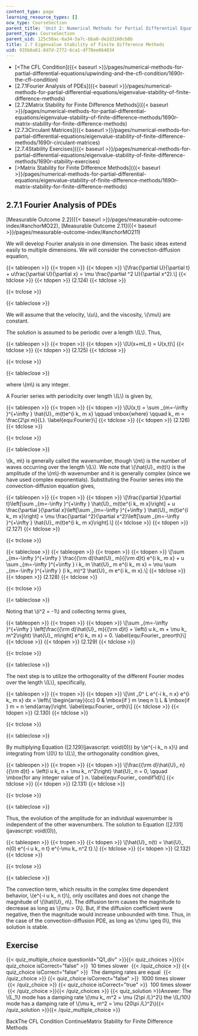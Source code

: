 ```yaml
---
content_type: page
learning_resource_types: []
ocw_type: CourseSection
parent_title: 'Unit 2: Numerical Methods for Partial Differential Equations'
parent_type: CourseSection
parent_uid: 125c58ac-6a34-5a7c-bba8-de2d3160cb8b
title: 2.7 Eigenvalue Stability of Finite Difference Methods
uid: 935b6a61-8d7d-2772-6ca1-df78ee864834
---
```


*   [\<The CFL Condition]({{< baseurl >}}/pages/numerical-methods-for-partial-differential-equations/upwinding-and-the-cfl-condition/1690r-the-cfl-condition)
*   [2.7.1Fourier Analysis of PDEs]({{< baseurl >}}/pages/numerical-methods-for-partial-differential-equations/eigenvalue-stability-of-finite-difference-methods)
*   [2.7.2Matrix Stability for Finite Difference Methods]({{< baseurl >}}/pages/numerical-methods-for-partial-differential-equations/eigenvalue-stability-of-finite-difference-methods/1690r-matrix-stability-for-finite-difference-methods)
*   [2.7.3Circulant Matrices]({{< baseurl >}}/pages/numerical-methods-for-partial-differential-equations/eigenvalue-stability-of-finite-difference-methods/1690r-circulant-matrices)
*   [2.7.4Stability Exercises]({{< baseurl >}}/pages/numerical-methods-for-partial-differential-equations/eigenvalue-stability-of-finite-difference-methods/1690r-stability-exercises)
*   [\>Matrix Stability for Finite Difference Methods]({{< baseurl >}}/pages/numerical-methods-for-partial-differential-equations/eigenvalue-stability-of-finite-difference-methods/1690r-matrix-stability-for-finite-difference-methods)

2.7.1 Fourier Analysis of PDEs
------------------------------

[Measurable Outcome 2.2]({{< baseurl >}}/pages/measurable-outcome-index/#anchorMO22), [Measurable Outcome 2.11]({{< baseurl >}}/pages/measurable-outcome-index/#anchorMO211)

We will develop Fourier analysis in one dimension. The basic ideas extend easily to multiple dimensions. We will consider the convection-diffusion equation,

{{< tableopen >}}
{{< tropen >}}
{{< tdopen >}}
\\\[\\frac{\\partial U}{\\partial t} + u\\frac{\\partial U}{\\partial x} = \\mu \\frac{\\partial ^2 U}{\\partial x^2}.\\\]
{{< tdclose >}}
{{< tdopen >}}
(2.124)
{{< tdclose >}}

{{< trclose >}}

{{< tableclose >}}

We will assume that the velocity, \\(u\\), and the viscosity, \\(\\mu\\) are constant.

The solution is assumed to be periodic over a length \\(L\\). Thus,

{{< tableopen >}}
{{< tropen >}}
{{< tdopen >}}
\\\[U(x+mL,t) = U(x,t)\\\]
{{< tdclose >}}
{{< tdopen >}}
(2.125)
{{< tdclose >}}

{{< trclose >}}

{{< tableclose >}}

where \\(m\\) is any integer.

A Fourier series with periodicity over length \\(L\\) is given by,

{{< tableopen >}}
{{< tropen >}}
{{< tdopen >}}
\\\[U(x,t) = \\sum \_{m=-\\infty }^{+\\infty } \\hat{U}\_ m(t)e^{i k\_ m x} \\qquad \\mbox{where} \\qquad k\_ m = \\frac{2\\pi m}{L}. \\label{equ:Fourier}\\\]
{{< tdclose >}}
{{< tdopen >}}
(2.126)
{{< tdclose >}}

{{< trclose >}}

{{< tableclose >}}

\\(k\_ m\\) is generally called the wavenumber, though \\(m\\) is the number of waves occurring over the length \\(L\\). We note that \\(\\hat{U}\_ m(t)\\) is the amplitude of the \\(m\\)-th wavenumber and it is generally complex (since we have used complex exponentials). Substituting the Fourier series into the convection-diffusion equation gives,

{{< tableopen >}}
{{< tropen >}}
{{< tdopen >}}
\\\[\\frac{\\partial }{\\partial t}\\left\[\\sum \_{m=-\\infty }^{+\\infty } \\hat{U}\_ m(t)e^{i k\_ m x}\\right\] + u \\frac{\\partial }{\\partial x}\\left\[\\sum \_{m=-\\infty }^{+\\infty } \\hat{U}\_ m(t)e^{i k\_ m x}\\right\] = \\mu \\frac{\\partial ^2}{\\partial x^2}\\left\[\\sum \_{m=-\\infty }^{+\\infty } \\hat{U}\_ m(t)e^{i k\_ m x}\\right\].\\\]
{{< tdclose >}}
{{< tdopen >}}
(2.127)
{{< tdclose >}}

{{< trclose >}}

{{< tableclose >}}
{{< tableopen >}}
{{< tropen >}}
{{< tdopen >}}
\\\[\\sum \_{m=-\\infty }^{+\\infty } \\frac{{\\rm d}\\hat{U}\_ m}{{\\rm d}t} e^{i k\_ m x} + u \\sum \_{m=-\\infty }^{+\\infty } i k\_ m \\hat{U}\_ m e^{i k\_ m x} = \\mu \\sum \_{m=-\\infty }^{+\\infty } (i k\_ m)^2 \\hat{U}\_ m e^{i k\_ m x}.\\\]
{{< tdclose >}}
{{< tdopen >}}
(2.128)
{{< tdclose >}}

{{< trclose >}}

{{< tableclose >}}

Noting that \\(i^2 = -1\\) and collecting terms gives,

{{< tableopen >}}
{{< tropen >}}
{{< tdopen >}}
\\\[\\sum \_{m=-\\infty }^{+\\infty } \\left\[\\frac{{\\rm d}\\hat{U}\_ m}{{\\rm d}t} + \\left(i u k\_ m + \\mu k\_ m^2\\right) \\hat{U}\_ m\\right\] e^{i k\_ m x} = 0. \\label{equ:Fourier\_ preorth}\\\]
{{< tdclose >}}
{{< tdopen >}}
(2.129)
{{< tdclose >}}

{{< trclose >}}

{{< tableclose >}}

The next step is to utilize the orthogonality of the different Fourier modes over the length \\(L\\), specifically,

{{< tableopen >}}
{{< tropen >}}
{{< tdopen >}}
\\\[\\int \_0^ L e^{-i k\_ n x} e^{i k\_ m x} dx = \\left\\{ \\begin{array}{cc} 0 & \\mbox{if } m \\neq n \\\\ L & \\mbox{if } m = n \\end{array}\\right. \\label{equ:Fourier\_ orth}\\\]
{{< tdclose >}}
{{< tdopen >}}
(2.130)
{{< tdclose >}}

{{< trclose >}}

{{< tableclose >}}

By multiplying Equation ([2.129](javascript: void(0))) by \\(e^{-i k\_ n x}\\) and integrating from \\(0\\) to \\(L\\), the orthogonality condition gives,

{{< tableopen >}}
{{< tropen >}}
{{< tdopen >}}
\\\[\\frac{{\\rm d}\\hat{U}\_ n}{{\\rm d}t} + \\left(i u k\_ n + \\mu k\_ n^2\\right) \\hat{U}\_ n = 0, \\qquad \\mbox{for any integer value of } n. \\label{equ:Fourier\_ condif1d}\\\]
{{< tdclose >}}
{{< tdopen >}}
(2.131)
{{< tdclose >}}

{{< trclose >}}

{{< tableclose >}}

Thus, the evolution of the amplitude for an individual wavenumber is independent of the other wavenumbers. The solution to Equation ([2.131](javascript: void(0))),

{{< tableopen >}}
{{< tropen >}}
{{< tdopen >}}
\\\[\\hat{U}\_ n(t) = \\hat{U}\_ n(0) e^{-i u k\_ n t} e^{-\\mu k\_ n^2 t}.\\\]
{{< tdclose >}}
{{< tdopen >}}
(2.132)
{{< tdclose >}}

{{< trclose >}}

{{< tableclose >}}

The convection term, which results in the complex time dependent behavior, \\(e^{-i u k\_ n t}\\), only oscillates and does not change the magnitude of \\(\\hat{U}\_ n\\). The diffusion term causes the magnitude to decrease as long as \\(\\mu > 0\\). But, if the diffusion coefficient were negative, then the magnitude would increase unbounded with time. Thus, in the case of the convection-diffusion PDE, as long as \\(\\mu \\geq 0\\), this solution is stable.

Exercise
--------

{{< quiz_multiple_choice questionId="Q1_div" >}}{{< quiz_choices >}}{{< quiz_choice isCorrect="false" >}}&nbsp; 10 times slower &nbsp;{{< /quiz_choice >}}
{{< quiz_choice isCorrect="false" >}}&nbsp; The damping rates are equal &nbsp;{{< /quiz_choice >}}
{{< quiz_choice isCorrect="false" >}}&nbsp; 1000 times slower &nbsp;{{< /quiz_choice >}}
{{< quiz_choice isCorrect="true" >}}&nbsp; 100 times slower &nbsp;{{< /quiz_choice >}}{{< /quiz_choices >}}
{{< quiz_solution >}}Answer: The \\(L\_1\\) mode has a damping rate \\(\\mu k\_ m^2 = \\mu (2\\pi /L)^2\\) the \\(L/10\\) mode has a damping rate of \\(\\mu k\_ m^2 = \\mu (20\\pi /L)^2\\){{< /quiz_solution >}}{{< /quiz_multiple_choice >}}

BackThe CFL Condition ContinueMatrix Stability for Finite Difference Methods